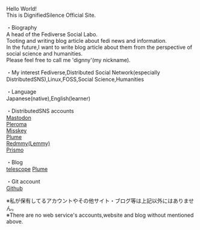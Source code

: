 Hello World!<br>
This is DignifiedSilence Official Site.<br>

・Biography<br>
A head of the Fediverse Social Labo.<br>
Tooting and writing blog article about fedi news and information.<br>
In the future,I want to write blog article about them from the perspective of social science and humanities.<br>
Please feel free to call me 'dignny'(my nickname).<br>

・My interest
Fediverse,Distributed Social Network(especially DistributedSNS),Linux,FOSS,Social Science,Humanities

・Language<br>
Japanese(native),English(learner)


・DistributedSNS accounts<br>
<a rel="me" href="https://ukadon.shillest.net/@4ioskd">Mastodon</a><br>
<a rel="me" href="https://lufimianet.jp/users/4ioskd">Pleroma</a><br>
<a rel="me" href="https://misskey.de/@4ioskd">Misskey</a><br>
<a rel="me" href="https://plume.xn--krsgw--n73t.com/@/4ioskd">Plume</a><br>
<a rel="me" href="https://lemmy.cardina1.red/u/DignifiedSilence">Redmmy(Lemmy)</a><br>
<a rel="me" href="https://prismo.fedibird.com/@4ioskd">Prismo</a>
  
・Blog<br>
<a rel="me" href="https://telescope.ac/feditointanetutonoarekore-y3y78Azj8">telescope</a>
<a rel="me" href="https://plume.xn--krsgw--n73t.com/@/4ioskd">Plume</a><br>

・Git account<br>
<a rel="me" href="https://github.com/4ioskd">Github</a>

※私が保有してるアカウントやその他サイト・ブログ等は上記以外にはありません。<br>
※There are no web service's accounts,website and blog without mentioned above.
